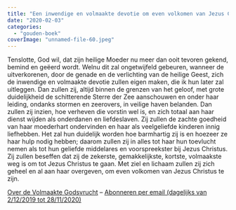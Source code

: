 ```yaml
---
title: "Een inwendige en volmaakte devotie om even volkomen van Jezus Christus te zijn"
date: "2020-02-03"
categories: 
  - "gouden-boek"
coverImage: "unnamed-file-60.jpeg"
---
```


Tenslotte, God wil, dat zijn heilige Moeder nu meer dan ooit tevoren gekend, bemind en geëerd wordt. Welnu dit zal ongetwijfeld gebeuren, wanneer de uitverkorenen, door de genade en de verlichting van de heilige Geest, zich de inwendige en volmaakte devotie zullen eigen maken, die ik hun later zal uitleggen. Dan zullen zij, altijd binnen de grenzen van het geloof, met grote duidelijkheid de schitterende Sterre der Zee aanschouwen en onder haar leiding, ondanks stormen en zeerovers, in veilige haven belanden. Dan zullen zij inzien, hoe verheven die vorstin wel is, en zich totaal aan haar dienst wijden als onderdanen en liefdeslaven. Zij zullen de zachte goedheid van haar moederhart ondervinden en haar als veelgeliefde kinderen innig liefhebben. Het zal hun duidelijk worden hoe barmhartig zij is en hoezeer ze haar hulp nodig hebben; daarom zullen zij in alles tot haar hun toevlucht nemen als tot hun geliefde middelares en voorspreekster bij Jezus Christus. Zij zullen beseffen dat zij de zekerste, gemakkelijkste, kortste, volmaakste weg is om tot Jezus Christus te gaan. Met ziel en lichaam zullen zij zich geheel en al aan haar overgeven, om even volkomen van Jezus Christus te zijn.

[Over de Volmaakte Godsvrucht](/blog/een-jaar-lang-volmaakte-godsvrucht/) – [Abonneren per email (dagelijks van 2/12/2019 tot 28/11/2020)](http://eepurl.com/9RKvX)
